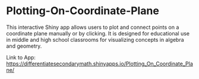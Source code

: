 # Plotting-On-Coordinate-Plane
This interactive Shiny app allows users to plot and connect points on a coordinate plane manually or by clicking. It is designed for educational use in middle and high school classrooms for visualizing concepts in algebra and geometry.

Link to App:
https://differentiatesecondarymath.shinyapps.io/Plotting_On_Coordinate_Plane/
